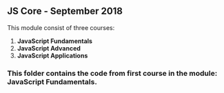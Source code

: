## JS Core - September 2018
This module consist of three courses:
1. **JavaScript Fundamentals**
1. **JavaScript Advanced**
1. **JavaScript Applications**

### This folder contains the code from first course in the module: **JavaScript Fundamentals**.
